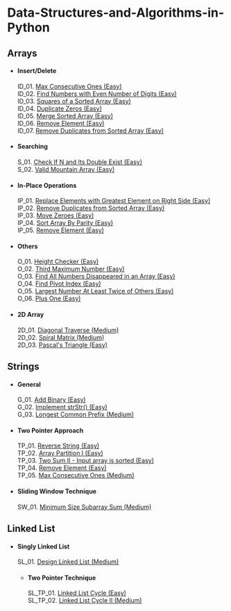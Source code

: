 # Data-Structures-and-Algorithms-in-Python

## Arrays

* #### Insert/Delete
    ID_01. [Max Consecutive Ones (Easy)](https://leetcode.com/explore/learn/card/fun-with-arrays/521/introduction/3238/) \
    ID_02. [Find Numbers with Even Number of Digits (Easy)](https://leetcode.com/explore/learn/card/fun-with-arrays/521/introduction/3237/) \
    ID_03. [Squares of a Sorted Array (Easy)](https://leetcode.com/explore/learn/card/fun-with-arrays/521/introduction/3240/) \
    ID_04. [Duplicate Zeros (Easy)](https://leetcode.com/explore/learn/card/fun-with-arrays/525/inserting-items-into-an-array/3245/) \
    ID_05. [Merge Sorted Array (Easy)](https://leetcode.com/explore/learn/card/fun-with-arrays/525/inserting-items-into-an-array/3253/) \
    ID_06. [Remove Element (Easy)](https://leetcode.com/explore/learn/card/fun-with-arrays/526/deleting-items-from-an-array/3247/) \
    ID_07. [Remove Duplicates from Sorted Array (Easy)](https://leetcode.com/explore/learn/card/fun-with-arrays/526/deleting-items-from-an-array/3248/) 
* #### Searching 
    S_01. [Check If N and Its Double Exist (Easy)](https://leetcode.com/explore/learn/card/fun-with-arrays/527/searching-for-items-in-an-array/3250/) \
    S_02. [Valid Mountain Array (Easy)](https://leetcode.com/explore/learn/card/fun-with-arrays/527/searching-for-items-in-an-array/3251/)
* #### In-Place Operations
    IP_01. [Replace Elements with Greatest Element on Right Side (Easy)](https://leetcode.com/explore/learn/card/fun-with-arrays/511/in-place-operations/3259/) \
    IP_02. [Remove Duplicates from Sorted Array (Easy)](https://leetcode.com/explore/learn/card/fun-with-arrays/511/in-place-operations/3258/) \
    IP_03. [Move Zeroes (Easy)](https://leetcode.com/explore/learn/card/fun-with-arrays/511/in-place-operations/3157/) \
    IP_04. [Sort Array By Parity (Easy)](https://leetcode.com/explore/learn/card/fun-with-arrays/511/in-place-operations/3260/) \
    IP_05. [Remove Element (Easy)](https://leetcode.com/explore/learn/card/fun-with-arrays/511/in-place-operations/3575/)
* #### Others
    O_01. [Height Checker (Easy)](https://leetcode.com/explore/learn/card/fun-with-arrays/523/conclusion/3228/) \
    O_02. [Third Maximum Number (Easy)](https://leetcode.com/explore/learn/card/fun-with-arrays/523/conclusion/3231/) \
    O_03. [Find All Numbers Disappeared in an Array (Easy)](https://leetcode.com/explore/learn/card/fun-with-arrays/523/conclusion/3270/) \
    O_04. [Find Pivot Index (Easy)](https://leetcode.com/explore/learn/card/array-and-string/201/introduction-to-array/1144/) \
    O_05. [Largest Number At Least Twice of Others (Easy)](https://leetcode.com/explore/learn/card/array-and-string/201/introduction-to-array/1147/) \
    O_06. [Plus One (Easy)](https://leetcode.com/explore/learn/card/array-and-string/201/introduction-to-array/1148/)
* #### 2D Array
    2D_01. [Diagonal Traverse (Medium)](https://leetcode.com/explore/learn/card/array-and-string/202/introduction-to-2d-array/1167/) \
    2D_02. [Spiral Matrix (Medium)](https://leetcode.com/explore/learn/card/array-and-string/202/introduction-to-2d-array/1168/) \
    2D_03. [Pascal's Triangle (Easy)](https://leetcode.com/explore/learn/card/array-and-string/202/introduction-to-2d-array/1170/) 

## Strings

* #### General
    G_01. [Add Binary (Easy)](https://leetcode.com/explore/learn/card/array-and-string/203/introduction-to-string/1160/) \
    G_02. [Implement strStr() (Easy)](https://leetcode.com/explore/learn/card/array-and-string/203/introduction-to-string/1161/) \
    G_03. [Longest Common Prefix (Medium)](https://leetcode.com/explore/learn/card/array-and-string/203/introduction-to-string/1162/) 
* #### Two Pointer Approach
    TP_01. [Reverse String (Easy)](https://leetcode.com/explore/learn/card/array-and-string/205/array-two-pointer-technique/1183/) \
    TP_02. [Array Partition I (Easy)](https://leetcode.com/explore/learn/card/array-and-string/205/array-two-pointer-technique/1154/) \
    TP_03. [Two Sum II - Input array is sorted (Easy)](https://leetcode.com/explore/learn/card/array-and-string/205/array-two-pointer-technique/1153/) \
    TP_04. [Remove Element (Easy)](https://leetcode.com/explore/learn/card/array-and-string/205/array-two-pointer-technique/1151/) \
    TP_05. [Max Consecutive Ones (Medium)](https://leetcode.com/explore/learn/card/array-and-string/205/array-two-pointer-technique/1301/)
* #### Sliding Window Technique
    SW_01. [Minimum Size Subarray Sum (Medium)](https://leetcode.com/explore/learn/card/array-and-string/205/array-two-pointer-technique/1299/) 

## Linked List

* #### Singly Linked List
  SL_01. [Design Linked List (Medium)](https://leetcode.com/explore/learn/card/linked-list/209/singly-linked-list/1290/)
  * #### Two Pointer Technique
      SL_TP_01. [Linked List Cycle (Easy)](https://leetcode.com/explore/learn/card/linked-list/214/two-pointer-technique/1212/) \
      SL_TP_02. [Linked List Cycle II (Medium)](https://leetcode.com/explore/learn/card/linked-list/214/two-pointer-technique/1214/)

